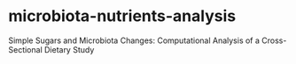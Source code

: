 # microbiota-nutrients-analysis
Simple Sugars and Microbiota Changes: Computational Analysis of a Cross-Sectional Dietary Study
